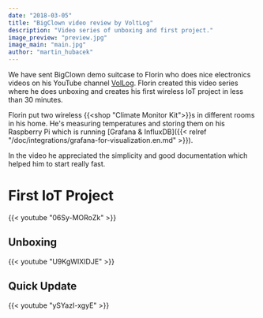 ```yaml
---
date: "2018-03-05"
title: "BigClown video review by VoltLog"
description: "Video series of unboxing and first project."
image_preview: "preview.jpg"
image_main: "main.jpg"
author: "martin_hubacek"
---
```


We have sent BigClown demo suitcase to Florin who does nice electronics videos on his YouTube channel [VolLog](https://www.youtube.com/channel/UCdXHgsCiql_78oT5ydXWvzA).
Florin created this video series where he does unboxing and creates his first wireless IoT project in less than 30 minutes.

Florin put two wireless {{<shop "Climate Monitor Kit">}}s in different rooms in his home. He's measuring temperatures and storing them on his Raspberry Pi which is running [Grafana & InfluxDB]({{< relref "/doc/integrations/grafana-for-visualization.en.md" >}}).

In the video he appreciated the simplicity and good documentation which helped him to start really fast.

# First IoT Project

{{< youtube "06Sy-MORoZk" >}}

## Unboxing

{{< youtube "U9KgWIXIDJE" >}}

## Quick Update

{{< youtube "ySYazI-xgyE" >}}
